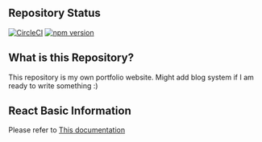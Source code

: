 ## Repository Status

[![CircleCI](https://circleci.com/gh/riordanalfredo/me/tree/master.svg?style=svg&circle-token=1f5eef3986a40f66677d3bfafb0b991db4914285)](https://circleci.com/gh/riordanalfredo/me/tree/master)
[![npm version](https://badge.fury.io/js/create-react-app.svg)](https://badge.fury.io/js/create-react-app)

## What is this Repository?
This repository is my own portfolio website. Might add blog system if I am ready to write something :)

## React Basic Information

Please refer to [This documentation](https://github.com/riordanalfredo/me/blob/master/react_basic.md)
